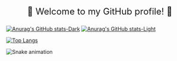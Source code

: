 <p style="font-size: 24px; text-align: center;">
  👾 Welcome to my GitHub profile! 👾
</p>

[![Anurag's GitHub stats-Dark](https://github-readme-stats.vercel.app/api?username=pratishabista&show_icons=true&theme=dark)](https://github.com/pratishabista/github-readme-stats#gh-dark-mode-only)
[![Anurag's GitHub stats-Light](https://github-readme-stats.vercel.app/api?username=pratishabista&show_icons=true&theme=default)](https://github.com/pratishabista/github-readme-stats#gh-light-mode-only)

[![Top Langs](https://github-readme-stats.vercel.app/api/top-langs/?username=pratishabista&layout=donut)](https://github.com/pratishabista/github-readme-stats)

![Snake animation](https://github.com/pratishabista/pratishabista/blob/output/github-contribution-grid-snake.svg)
